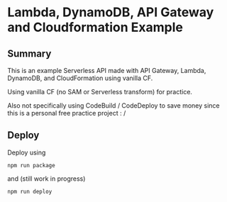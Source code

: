# Lambda, DynamoDB, API Gateway and Cloudformation Example
## Summary
This is an example Serverless API made with API Gateway, Lambda, DynamoDB, and CloudFormation using vanilla CF.

Using vanilla CF (no SAM or Serverless transform) for practice.

Also not specifically using CodeBuild / CodeDeploy to save money since this is a personal free practice project : /

## Deploy
Deploy using

```
npm run package
```

  and (still work in progress)

```
npm run deploy
```